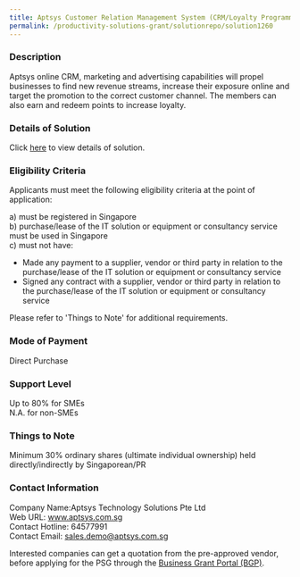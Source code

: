```yaml
---
title: Aptsys Customer Relation Management System (CRM/Loyalty Programme) - Package A
permalink: /productivity-solutions-grant/solutionrepo/solution1260
---
```


### Description

Aptsys online CRM, marketing and advertising capabilities will propel businesses to find new revenue streams, increase their exposure online and target the promotion to the correct customer channel.  The members can also earn and redeem points to increase loyalty.

### Details of Solution

Click <a href='https://www.gobusiness.gov.sg/images/psg/Desensitised_Aptsys_Technology_Annex_3_CR_wef_14_Jan_2021_Part_1.pdf' target='_blank' rel='noopener'>here</a> to view details of solution.

### Eligibility Criteria

Applicants must meet the following eligibility criteria at the point of application:

a) must be registered in Singapore <br>
b) purchase/lease of the IT solution or equipment or consultancy service must be used in Singapore <br>
c) must not have:
- Made any payment to a supplier, vendor or third party in relation to the purchase/lease of the IT solution or equipment or consultancy service
- Signed any contract with a supplier, vendor or third party in relation to the purchase/lease of the IT solution or equipment or consultancy service

Please refer to 'Things to Note' for additional requirements.

### Mode of Payment
Direct Purchase

### Support Level
Up to 80% for SMEs <br>
N.A. for non-SMEs

### Things to Note
Minimum 30% ordinary shares (ultimate individual ownership) held directly/indirectly by Singaporean/PR

### Contact Information
Company Name:Aptsys Technology Solutions Pte Ltd <br>Web URL: www.aptsys.com.sg <br>Contact Hotline: 64577991 <br>Contact Email: sales.demo@aptsys.com.sg <br>

Interested companies can get a quotation from the pre-approved vendor, before applying for the PSG through the <a target='_blank' rel='noopener' href='https://www.businessgrants.gov.sg/'>Business Grant Portal (BGP)</a>.
